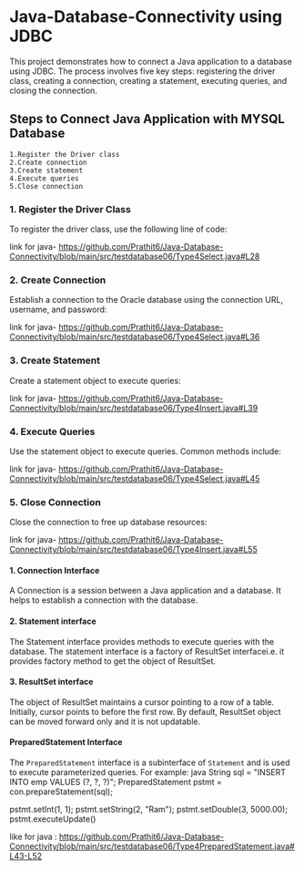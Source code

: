 # Java-Database-Connectivity using JDBC

This project demonstrates how to connect a Java application to a database using JDBC. The process involves five key steps: registering the driver class, creating a connection, creating a statement, executing queries, and closing the connection. 

## Steps to Connect Java Application with MYSQL Database
   
    1.Register the Driver class
    2.Create connection
    3.Create statement
    4.Execute queries
    5.Close connection

### 1. Register the Driver Class
To register the driver class, use the following line of code:

link for java-
https://github.com/Prathit6/Java-Database-Connectivity/blob/main/src/testdatabase06/Type4Select.java#L28

### 2. Create Connection
Establish a connection to the Oracle database using the connection URL, username, and password:

link for java-
https://github.com/Prathit6/Java-Database-Connectivity/blob/main/src/testdatabase06/Type4Select.java#L36

### 3. Create Statement
Create a statement object to execute queries:

link for java-
https://github.com/Prathit6/Java-Database-Connectivity/blob/main/src/testdatabase06/Type4Insert.java#L39

### 4. Execute Queries
Use the statement object to execute queries. Common methods include:

link for java-
https://github.com/Prathit6/Java-Database-Connectivity/blob/main/src/testdatabase06/Type4Select.java#L45

### 5. Close Connection
Close the connection to free up database resources:

link for java-
https://github.com/Prathit6/Java-Database-Connectivity/blob/main/src/testdatabase06/Type4Insert.java#L55

#### 1. Connection Interface
A Connection is a session between a Java application and a database. It helps to establish a connection with the database.

#### 2. Statement interface
The Statement interface provides methods to execute queries with the database. The statement interface is a factory of ResultSet interfacei.e. it provides factory method to get the object of ResultSet.

#### 3.  ResultSet interface
The object of ResultSet maintains a cursor pointing to a row of a table. Initially, cursor points to before the first row.
By default, ResultSet object can be moved forward only and it is not updatable.

#### PreparedStatement Interface

The `PreparedStatement` interface is a subinterface of `Statement` and is used to execute parameterized queries. For example:
java
String sql = "INSERT INTO emp VALUES (?, ?, ?)";
PreparedStatement pstmt = con.prepareStatement(sql);


pstmt.setInt(1, 1); 
pstmt.setString(2, "Ram"); 
pstmt.setDouble(3, 5000.00); 
pstmt.executeUpdate()

like for java :
https://github.com/Prathit6/Java-Database-Connectivity/blob/main/src/testdatabase06/Type4PreparedStatement.java#L43-L52


